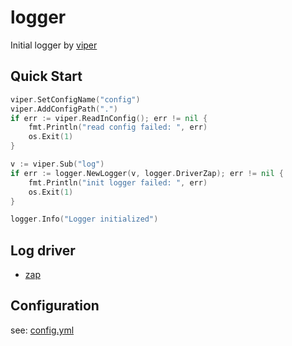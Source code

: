# logger

Initial logger by [viper](https://github.com/spf13/viper)

## Quick Start

```go
viper.SetConfigName("config")
viper.AddConfigPath(".")
if err := viper.ReadInConfig(); err != nil {
    fmt.Println("read config failed: ", err)
    os.Exit(1)
}

v := viper.Sub("log")
if err := logger.NewLogger(v, logger.DriverZap); err != nil {
    fmt.Println("init logger failed: ", err)
    os.Exit(1)
}

logger.Info("Logger initialized")
```

## Log driver

* [zap](https://github.com/uber-go/zap)

## Configuration

see: [config.yml](config.yml)
